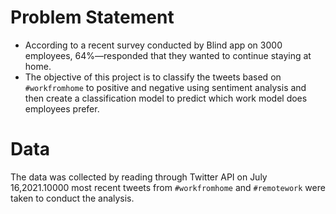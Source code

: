 # **Problem Statement**

* According to a recent survey conducted by Blind app on 3000 employees, 64%—responded that they wanted to continue staying at home. 
* The objective of this project is to classify the tweets based on `#workfromhome` to positive and negative using sentiment analysis and then create a classification model to predict which work model does employees prefer.

# Data

The data was collected by reading through Twitter API on July 16,2021.10000 most recent tweets from `#workfromhome`   and `#remotework` were taken to conduct the analysis.